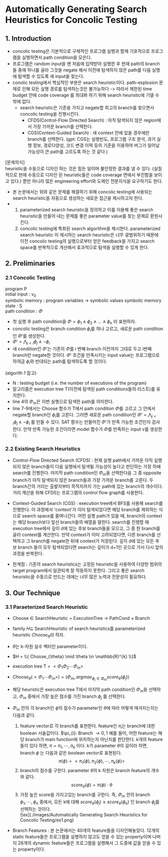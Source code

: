 # Automatically Generating Search Heuristics for Concolic Testing

## 1. Introduction
* concolic testing은 기본적으로 구체적인 프로그램 실행과 함께 기호적으로 프로그램을 실행하면서 path condition을 모은다.
* 프로그램은 random input을 맨 처음에 입력받아 실행한 후 현재 path의 branch 들 중에 하나를 골라 그것을 negate 해서 이전에 탐색하지 않은 path를 다음 실행에 탐색할 수 있도록 새 input을 찾는다.
* conolic testing에서 핵심적인 부분은 search heuristic이다. path-explosion 문제로 인해 모든 실행 경로를 탐색하는것은 불가능하다 -> 따라서 제한된 time budget 안에 code coverage 를 최대화 하기 위해 search heuristic에 기댈 수 밖에 없다.
  * search heuristic은 기준을 가지고 negate할 최고의 branch를 찾으면서 concolic testing을 진행시킨다.
      * CFDS(Control-Flow Directed Search) : 아직 탐색되지 않은 region에서 가장 가까운 branch를 선택한다.
      * CGS(Context-Guided Search) : 새 context 안에 있을 경우에만 branch를 선택한다. (gpt: CGS는 실행빈도, 프로그램 구조 분석, 과거 실행 정보, 경로다양성, 코드 변경 이력 등의 기준을 이용하여 버그가 일어날 가능성이 큰 path를 고르도록 하는 것 같다.)
   
[문제의식]   
heuristic을 수동으로 디자인 하는 것은 힘든 일이며 불안정한 결과를 낼 수 있다. (실질적으로 현재 수동으로 디자인 된 heuristic들은 code coverage 면에서 부진함을 보이고 있다.) 뿐만 아니라 많은 engineering effort와 도메인 전문지식을 요구하기도 한다.   

* 본 논문에서는 위와 같은 문제를 해결하기 위해 concolic testing에 사용되는 search heuristic을 자동으로 생성하는 새로운 접근을 제시하고자 한다.
* 1) parameterized search heuristic을 정의하고 이를 이용해 좋은 search heuristic을 만들어 내는 문제를 좋은 parameter value를 찾는 문제로 환원시킨다.
  2) concolic testing에 특화된 search algorithm을 제시한다. parameterized search heuristic 이 제시하는 search heuristic은 너무 광범위하기 때문에 이전 concolic testing의 실행으로부터 얻은 feedback을 가지고 search space를 반복적으로 개선해서 효과적으로 탐색을 실행할 수 있게 한다.

## 2. Preliminaries
### 2.1 Concolic Testing
program P   
initial input : $v_{0}$  
symbolic memory : program variables -> symbolic values
symbolic memory state : S  
path condition : $\Phi$

* 첫 실행 후 path condition을 $\Phi = \phi_{1} \wedge \phi_{2} \wedge \dots \wedge \phi_{n}$ 라 표현하자.
* concolic testing은 branch condition $\phi_{i}$를 하나 고르고, 새로운 path condition인 $\Phi'$를 생성한다.
* $\Phi' = \bigwedge_{j < i} \phi_{j} \wedge \lnot\phi_{i}$
* 새 condition인 $\Phi'$는 기존의 $\Phi$를 i 번째 branch 이전까지 그대로 두고 i번째 branch만 negate한 것이다. $\Phi'$ 조건을 만족시키는 input value는 프로그램으로 하여금 $\phi_{i}$와 반대되는 path를 탐색하도록 할 것이다.


(algorith 1 참고)
* N : testing budget (i.e. the number of executions of the program)
* 알고리즘은 execution tree T(이전에 탐색된 path conditions들의 리스트)를 유지한다.
* line 4의 $\Phi_{m}$은 이번 실행으로 탐색한 path를 의미한다.
* line 7-9에서는 Choose 함수가 T에서 path condition $\Phi$를 고르고 그 안에서 negate할 branch인 $\phi_{i}$를 고른다. 그러면 새로운 path condition인 $\Phi' = \bigwedge_{j < i} \phi_{j} \wedge \lnot\phi_{i}$ 를 만들 수 있다. SAT 함수는 만들어진 $\Phi'$가 만족 가능한 조건인지 검사한다. 만약 만족 가능한 조건이라면 model 함수가 $\Phi$를 만족하는 input v를 생성한다.

### 2.2 Existing Search Heuristics
* Control-Flow Directed Search (CFDS) : 현재 실행 path에서 가까운 아직 실행되지 않은 branch들이 다음 실행에서 탐색될 가능성이 높다고 판단하는 가정 하에 search를 진행한다. 마지막 path condition인 $\Phi_{m}$을 선택한다음 그 중 opposite branch가 아직 탐색되지 않은 branch들과 가장 가까운 branch를 고른다. 두 branch간의 거리는 출발지부터 목적지까지 가는 path에 있는 branch의 개수이다. 거리 계산을 위해 CFDS는 프로그램의 control flow graph를 사용한다.
* Context-Guided Search (CGS) : execution tree에서 BFS를 사용해 search를 진행한다. 이 과정에서 'context'가 이미 탐색되었다면 해당 branch를 제외하는 식으로 search space를 줄여나간다. 어떤 실행 path가 있을 때, branch의 context는 해당 branch보다 앞선 branch들의 배열을 말한다. search를 진행할 때 execution tree에서 깊이 d에 있는 후보 branch들을 모으고, 그 중 한 branch를 골라 context를 계산한다. 만약 context가 이미 고려되었다면, 다른 branch를 선택하고 그 branch를 negate한 뒤에 context가 저장된다. 깊이 d에 있는 모든 후보 branch 들이 모두 탐색되었다면 search는 깊이가 d+1인 곳으로 가서 다시 앞의 과정을 반복한다.

* 한계점 : 기존의 search heuristics는 고정된 heuristic을 사용하여 다양한 범위의 target program에서 일관되게 잘 작동하지 못한다. 그리고 좋은 search heuristic을 수동으로 만드는 데에는 너무 많은 노력과 전문성이 필요하다.

 ## 3. Our Technique
 ### 3.1 Paraeterized Search Heuristic
 *  Choose $\in$ SearchHeuristic = ExecutionTree $\rightarrow$ PathCond $\times$ Branch
 *  family $H \subseteq$ SearchHeuristic of search heuristics를 parameterized heuristic $Choose_{\theta}$라 하자.
 *  $\theta$는 k-차원 실수 벡터인 parameter이다.
 *  $H = \\{ Choose_{\theta} \mid \theta \in \mathbb{R}^{k} \\}$
 *  execution tree T = $<\Phi_{1}\Phi_{2}\cdots\Phi_{m}>$
 *  $Choose_{\theta}(<\Phi_{1} \cdots \Phi_{m}>) = (\Phi_{m},argmax_{\phi_{j} \in \Phi_{m}} score_{\theta}(\phi_{j}))$
 *  해당 heuristic은 execution tree T에서 마지막 path condition인 $\Phi_{m}$을 선택하고, $\Phi_{m}$ 중에서 가장 높은 점수를 가진 branch $\phi_{j}$ 를 선택한다.
 *  $\Phi_{m}$ 안의 각 branch인 $\phi$의 점수가 parameter인 $\theta$에 따라 어떻게 매겨지는지는 다음과 같다.
    1) feature vector로 각 branch를 표현한다. feature인 $\pi_{i}$는 branch에 대한 boolean 서술값이다. $\pi_{i}: Branch $\rightarrow {0,1}$ 예를 들어, 어떤 feature는 해당 branch가 main function에 위치하는지 아닌지를 판단한다. k개의 feature들이 있다 하면, $\pi = {\pi_{1}, \cdots, \pi_{k}}$ 이다. k가 parameter $\theta$의 길이라 하면, branch $\phi$ 는 다음과 같은 boolean vector로 표현된다. $$\pi(\phi) = <\pi_{1}(\phi),\pi_{2}(\phi),\cdots,\pi_{k}(\phi)>$$
    2) branch의 점수를 구한다. parameter $\theta$의 k 차원은 branch feature의 개수와 같다. $$ score_{\theta}(\phi) = \pi(\phi)\cdot\theta $$
    3) 가장 높은 score을 가지고있는 branch를 구한다. 즉, $\Phi_{m}$ 안의 branch $\phi_{1},\cdots,\phi_{n}$ 중에서, 모든 k에 대해 $score_{\theta}(\phi_{j}) \geq score_{\theta}(\phi_{k})$ 인 branch $\phi_{j}$를 선택하는 것이다.     
       ![ex](./images/Automatically Generating Search Heuristics for Concolic Testing/ex1.png)
    
 * Branch Features : 본 논문에서는 40개의 feature들을 디자인해놓았다. 12개의 static feature들은 프로그램을 실행하지 않고도 얻을 수 있는 property이며 나머지 28개의 dynamic feature들은 프로그램을 실행해서 그 도중에 값을 얻을 수 있는 property이다.
